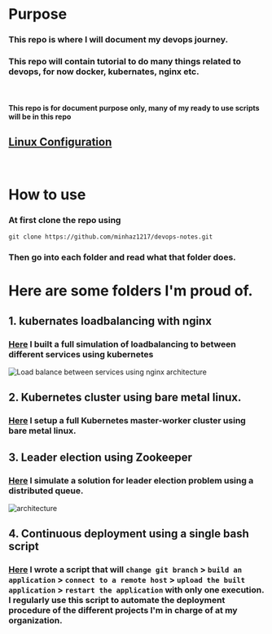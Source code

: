 # Purpose
### This repo is where I will document my **devops journey**. 

### This repo will contain tutorial to do many things related to devops, for now docker, kubernates, nginx etc.

<br>

#### This repo is for document purpose only, many of my ready to use scripts will be in this repo

## [Linux Configuration](https://github.com/minhaz1217/linux-configurations)

<br>

# How to use
### At first clone the repo using
`git clone https://github.com/minhaz1217/devops-notes.git`

### Then go into each folder and read what that folder does.

# Here are some folders I'm proud of.

## 1. kubernates loadbalancing with nginx

### [Here](https://github.com/minhaz1217/devops-notes/tree/master/24.%20kubernates%20loadbalancing%20with%20nginx) I built a full simulation of loadbalancing to between different services using **kubernetes**

![Load balance between services using nginx architecture](https://raw.githubusercontent.com/minhaz1217/devops-notes/master/24.%20kubernates%20loadbalancing%20with%20nginx/images/01_load%20balancing%20with%20kubernates%20and%20nginx.png)

## 2. Kubernetes cluster using bare metal linux.

### [Here](https://github.com/minhaz1217/devops-notes/tree/master/35.%20setup%20a%20kubernetes%20cluster) I setup a full Kubernetes master-worker cluster using bare metal linux.

## 3. Leader election using **Zookeeper**

### [Here](https://github.com/minhaz1217/devops-notes/tree/master/37.%20zookeeper%20leader%20election%20in%20a%20distributed%20system) I simulate a solution for leader election problem using a distributed queue.

![architecture](https://raw.githubusercontent.com/minhaz1217/devops-notes/master/37.%20zookeeper%20leader%20election%20in%20a%20distributed%20system/images/00.%20testing%20leader%20election%20application.png)


## 4. Continuous deployment using a single bash script

### [Here](https://github.com/minhaz1217/devops-notes/tree/master/39.%20CD%20with%20a%20single%20bash%20script) I wrote a script that will `change git branch` > `build an application` > `connect to a remote host` > `upload the built application` > `restart the application` with only one execution. I regularly use this script to automate the deployment procedure of the different projects I'm in charge of at my organization.